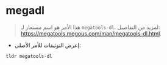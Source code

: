 # megadl

> هذا الأمر هو اسم مستعار لـ `megatools-dl`.
> لمزيد من التفاصيل: <https://megatools.megous.com/man/megatools-dl.html>.

- إعرض التوثيقات للأمر الأصلي:

`tldr megatools-dl`
